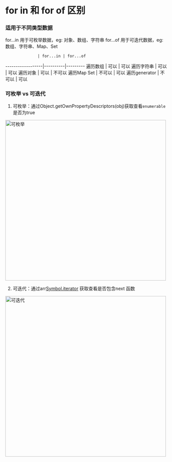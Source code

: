 
# for in 和 for of 区别

### 适用于不同类型数据
for...in 用于可枚举数据，eg: 对象、数组、字符串
for...of 用于可迭代数据，eg: 数组、字符串、Map、Set


                  | for...in | for...of
------------------|----------|---------
 遍历数组         | 可以     | 可以
 遍历字符串       | 可以     | 可以
 遍历对象         | 可以     | 不可以
 遍历Map Set      | 不可以   | 可以
 遍历generator    | 不可以   | 可以


 ### 可枚举 vs 可迭代
 1. 可枚举：通过Object.getOwnPropertyDescriptors(obj)获取查看`enumerable`是否为true

 <img :src="$withBase('/assets/notes-images/basic/可枚举.png')" alt="可枚举" width="500">

 2. 可迭代：通过arr[Symbol.iterator]()  获取查看是否包含next 函数
<img :src="$withBase('/assets/notes-images/basic/可迭代.png')" alt="可迭代" width="500">